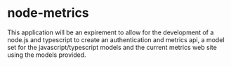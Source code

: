 # node-metrics

This application will be an expirement to allow for the development of a
node.js and typescript to create an authentication and metrics api, a model
set for the javascript/typescript models and the current metrics web site
using the models provided.

